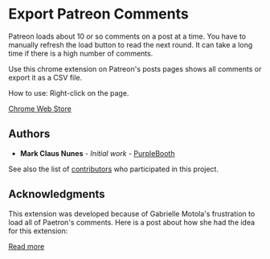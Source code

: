 # Export Patreon Comments


Patreon loads about 10 or so comments on a post at a time. You have to manually refresh the load button to read the next round. It can take a long time if there is a high number of comments. 

Use this chrome extension on Patreon's posts pages shows all comments or export it as a CSV file.

How to use: Right-click on the page.

[Chrome Web Store](https://chrome.google.com/webstore/detail/export-patreon-comments/cbpcohjaihendbaaegnfobblodjodecg)

## Authors

* **Mark Claus Nunes** - *Initial work* - [PurpleBooth](https://github.com/markcnunes)

See also the list of [contributors](https://github.com/markcnunes/export-patreon-comments/graphs/contributors) who participated in this project.

## Acknowledgments

This extension was developed because of Gabrielle Motola's frustration to load all of Paetron's comments. Here is a post about how she had the idea for this extension:

[Read more](https://medium.com/@gmotophotos/patreon-so-far-d1435e7a5c55)